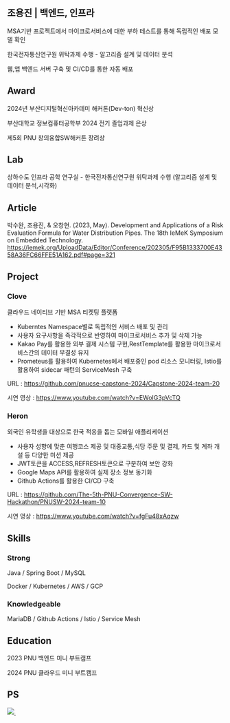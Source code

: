 ## 조용진 | 백엔드, 인프라 

MSA기반 프로젝트에서 마이크로서비스에 대한 부하 테스트를 통해 독립적인 배포 모델 확인

한국전자통신연구원 위탁과제 수행 - 알고리즘 설계 및 데이터 분석

웹,앱 백엔드 서버 구축 및 CI/CD를 통한 자동 배포 

## Award
2024년 부산디지털혁신아카데미 해커톤(Dev-ton) 혁신상

부산대학교 정보컴퓨터공학부 2024 전기 졸업과제 은상

제5회 PNU 창의융합SW해커톤 장려상

## Lab
상하수도 인프라 공학 연구실 - 한국전자통신연구원 위탁과제 수행 (알고리즘 설계 및 데이터 분석,시각화)

## Article
박수완, 조용진, & 오창현. (2023, May). Development and Applications of a Risk Evaluation Formula for Water Distribution Pipes. The 18th IeMeK Symposium on Embedded Technology. https://iemek.org/UploadData/Editor/Conference/202305/F95B1333700E4358A36FC66FFE51A162.pdf#page=321

## Project
### Clove
클라우드 네이티브 기반 MSA 티켓팅 플랫폼
 - Kuberntes Namespace별로 독립적인 서비스 배포 및 관리
 - 사용자 요구사항을 즉각적으로 반영하여 마이크로서비스 추가 및 삭제 가능
 - Kakao Pay를 활용한 외부 결제 시스템 구현,RestTemplate를 활용한 마이크로서비스간의 데이터 무결성 유지
 - Prometeus를 활용하여 Kubernetes에서 배포중인 pod 리소스 모니터링, Istio를 활용하여 sidecar 패턴의 ServiceMesh 구축

URL : https://github.com/pnucse-capstone-2024/Capstone-2024-team-20

시연 영상 : https://www.youtube.com/watch?v=EWoIG3pVcTQ

### Heron
외국인 유학생을 대상으로 한국 적응을 돕는 모바일 애플리케이션
  - 사용자 성향에 맞춘 여행코스 제공 및 대중교통,식당 주문 및 결제, 카드 및 계좌 개설 등 다양한 미션 제공
  - JWT토큰을 ACCESS,REFRESH토큰으로 구분하여 보안 강화
  - Google Maps API를 활용하여 실제 장소 정보 동기화
  - Github Actions를 활용한 CI/CD 구축

URL : https://github.com/The-5th-PNU-Convergence-SW-Hackathon/PNUSW-2024-team-10

시연 영상 : https://www.youtube.com/watch?v=fgFu48xAqzw

## Skills

### Strong
Java / Spring Boot / MySQL 

Docker / Kubernetes / AWS / GCP

### Knowledgeable
MariaDB / Github Actions / Istio / Service Mesh

## Education
2023 PNU 백엔드 미니 부트캠프

2024 PNU 클라우드 미니 부트캠프


## PS
<p>
  <a href="https://solved.ac/whdydwls1595/">
    <img src="http://mazassumnida.wtf/api/v2/generate_badge?boj=whdydwls1595" />
  </a>&nbsp;&nbsp;&nbsp;&nbsp; <!-- 공백 추가 -->
  <p>

<!-- 
## Contribute
<p>
  <a href="https://github.com/Brio-yj/github-readme-stats">
    <img src="https://github-readme-stats.vercel.app/api/top-langs/?username=Brio-yj&layout=compact" />
  </a>
</p>
-->


